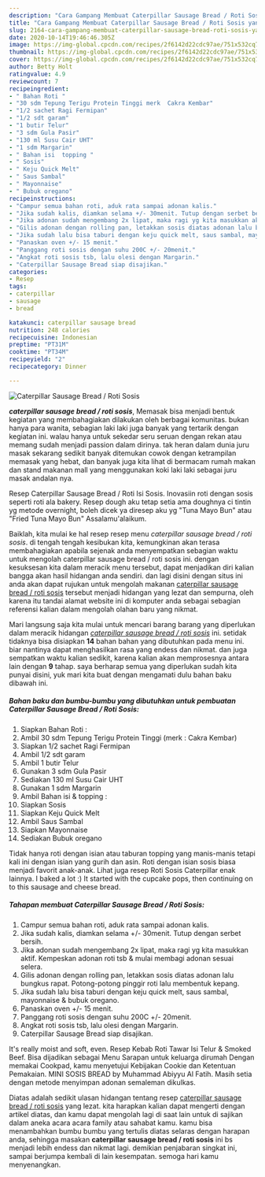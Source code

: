 ```yaml
---
description: "Cara Gampang Membuat Caterpillar Sausage Bread / Roti Sosis yang praktis"
title: "Cara Gampang Membuat Caterpillar Sausage Bread / Roti Sosis yang praktis"
slug: 2164-cara-gampang-membuat-caterpillar-sausage-bread-roti-sosis-yang-praktis
date: 2020-10-14T19:46:46.305Z
image: https://img-global.cpcdn.com/recipes/2f6142d22cdc97ae/751x532cq70/caterpillar-sausage-bread-roti-sosis-foto-resep-utama.jpg
thumbnail: https://img-global.cpcdn.com/recipes/2f6142d22cdc97ae/751x532cq70/caterpillar-sausage-bread-roti-sosis-foto-resep-utama.jpg
cover: https://img-global.cpcdn.com/recipes/2f6142d22cdc97ae/751x532cq70/caterpillar-sausage-bread-roti-sosis-foto-resep-utama.jpg
author: Betty Holt
ratingvalue: 4.9
reviewcount: 7
recipeingredient:
- " Bahan Roti "
- "30 sdm Tepung Terigu Protein Tinggi merk  Cakra Kembar"
- "1/2 sachet Ragi Fermipan"
- "1/2 sdt garam"
- "1 butir Telur"
- "3 sdm Gula Pasir"
- "130 ml Susu Cair UHT"
- "1 sdm Margarin"
- " Bahan isi  topping "
- " Sosis"
- " Keju Quick Melt"
- " Saus Sambal"
- " Mayonnaise"
- " Bubuk oregano"
recipeinstructions:
- "Campur semua bahan roti, aduk rata sampai adonan kalis."
- "Jika sudah kalis, diamkan selama +/- 30menit. Tutup dengan serbet bersih."
- "Jika adonan sudah mengembang 2x lipat, maka ragi yg kita masukkan aktif. Kempeskan adonan roti tsb &amp; mulai membagi adonan sesuai selera."
- "Gilis adonan dengan rolling pan, letakkan sosis diatas adonan lalu bungkus rapat. Potong-potong pinggir roti lalu membentuk kepang."
- "Jika sudah lalu bisa taburi dengan keju quick melt, saus sambal, mayonnaise &amp; bubuk oregano."
- "Panaskan oven +/- 15 menit."
- "Panggang roti sosis dengan suhu 200C +/- 20menit."
- "Angkat roti sosis tsb, lalu olesi dengan Margarin."
- "Caterpillar Sausage Bread siap disajikan."
categories:
- Resep
tags:
- caterpillar
- sausage
- bread

katakunci: caterpillar sausage bread 
nutrition: 248 calories
recipecuisine: Indonesian
preptime: "PT31M"
cooktime: "PT34M"
recipeyield: "2"
recipecategory: Dinner

---
```



![Caterpillar Sausage Bread / Roti Sosis](https://img-global.cpcdn.com/recipes/2f6142d22cdc97ae/751x532cq70/caterpillar-sausage-bread-roti-sosis-foto-resep-utama.jpg)

<b><i>caterpillar sausage bread / roti sosis</i></b>, Memasak bisa menjadi bentuk kegiatan yang membahagiakan dilakukan oleh berbagai komunitas. bukan hanya para wanita, sebagian laki laki juga banyak yang tertarik dengan kegiatan ini. walau hanya untuk sekedar seru seruan dengan rekan atau memang sudah menjadi passion dalam dirinya. tak heran dalam dunia juru masak sekarang sedikit banyak ditemukan cowok dengan ketrampilan memasak yang hebat, dan banyak juga kita lihat di bermacam rumah makan dan stand makanan mall yang menggunakan koki laki laki sebagai juru masak andalan nya.

Resep Caterpillar Sausage Bread / Roti Isi Sosis. Inovasiin roti dengan sosis seperti roti ala bakery. Resep dough aku tetap setia ama doughnya ci tintin yg metode overnight, boleh dicek ya diresep aku yg &#34;Tuna Mayo Bun&#34; atau &#34;Fried Tuna Mayo Bun&#34; Assalamu&#39;alaikum.

Baiklah, kita mulai ke hal resep resep menu <i>caterpillar sausage bread / roti sosis</i>. di tengah tengah kesibukan kita, kemungkinan akan terasa membahagiakan apabila sejenak anda menyempatkan sebagian waktu untuk mengolah caterpillar sausage bread / roti sosis ini. dengan kesuksesan kita dalam meracik menu tersebut, dapat menjadikan diri kalian bangga akan hasil hidangan anda sendiri. dan lagi disini dengan situs ini anda akan dapat rujukan untuk mengolah makanan <u>caterpillar sausage bread / roti sosis</u> tersebut menjadi hidangan yang lezat dan sempurna, oleh karena itu tandai alamat website ini di komputer anda sebagai sebagian referensi kalian dalam mengolah olahan baru yang nikmat.


Mari langsung saja kita mulai untuk mencari barang barang yang diperlukan dalam meracik hidangan <u><i>caterpillar sausage bread / roti sosis</i></u> ini. setidak tidaknya bisa disiapkan <b>14</b> bahan bahan yang dibutuhkan pada menu ini. biar nantinya dapat menghasilkan rasa yang endess dan nikmat. dan juga sempatkan waktu kalian sedikit, karena kalian akan memprosesnya antara lain dengan <b>9</b> tahap. saya berharap semua yang diperlukan sudah kita punyai disini, yuk mari kita buat dengan mengamati dulu bahan baku dibawah ini.

<!--inarticleads1-->

##### Bahan baku dan bumbu-bumbu yang dibutuhkan untuk pembuatan Caterpillar Sausage Bread / Roti Sosis:

1. Siapkan  Bahan Roti :
1. Ambil 30 sdm Tepung Terigu Protein Tinggi (merk : Cakra Kembar)
1. Siapkan 1/2 sachet Ragi Fermipan
1. Ambil 1/2 sdt garam
1. Ambil 1 butir Telur
1. Gunakan 3 sdm Gula Pasir
1. Sediakan 130 ml Susu Cair UHT
1. Gunakan 1 sdm Margarin
1. Ambil  Bahan isi &amp; topping :
1. Siapkan  Sosis
1. Siapkan  Keju Quick Melt
1. Ambil  Saus Sambal
1. Siapkan  Mayonnaise
1. Sediakan  Bubuk oregano


Tidak hanya roti dengan isian atau taburan topping yang manis-manis tetapi kali ini dengan isian yang gurih dan asin. Roti dengan isian sosis biasa menjadi favorit anak-anak. Lihat juga resep Roti Sosis Caterpillar enak lainnya. I baked a lot :) It started with the cupcake pops, then continuing on to this sausage and cheese bread. 

<!--inarticleads2-->

##### Tahapan membuat Caterpillar Sausage Bread / Roti Sosis:

1. Campur semua bahan roti, aduk rata sampai adonan kalis.
1. Jika sudah kalis, diamkan selama +/- 30menit. Tutup dengan serbet bersih.
1. Jika adonan sudah mengembang 2x lipat, maka ragi yg kita masukkan aktif. Kempeskan adonan roti tsb &amp; mulai membagi adonan sesuai selera.
1. Gilis adonan dengan rolling pan, letakkan sosis diatas adonan lalu bungkus rapat. Potong-potong pinggir roti lalu membentuk kepang.
1. Jika sudah lalu bisa taburi dengan keju quick melt, saus sambal, mayonnaise &amp; bubuk oregano.
1. Panaskan oven +/- 15 menit.
1. Panggang roti sosis dengan suhu 200C +/- 20menit.
1. Angkat roti sosis tsb, lalu olesi dengan Margarin.
1. Caterpillar Sausage Bread siap disajikan.


It&#39;s really moist and soft, even. Resep Kebab Roti Tawar Isi Telur &amp; Smoked Beef. Bisa dijadikan sebagai Menu Sarapan untuk keluarga dirumah Dengan memakai Cookpad, kamu menyetujui Kebijakan Cookie dan Ketentuan Pemakaian. MINI SOSIS BREAD by Muhammad Abiyyu Al Fatih. Masih setia dengan metode menyimpan adonan semaleman dikulkas. 

Diatas adalah sedikit ulasan hidangan tentang resep <u>caterpillar sausage bread / roti sosis</u> yang lezat. kita harapkan kalian dapat mengerti dengan artikel diatas, dan kamu dapat mengolah lagi di saat lain untuk di sajikan dalam aneka acara acara family atau sahabat kamu. kamu bisa menambahkan bumbu bumbu yang tertulis diatas selaras dengan harapan anda, sehingga masakan <b>caterpillar sausage bread / roti sosis</b> ini bs menjadi lebih endess dan nikmat lagi. demikian penjabaran singkat ini, sampai berjumpa kembali di lain kesempatan. semoga hari kamu menyenangkan.
